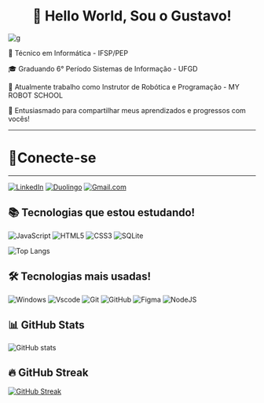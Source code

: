 <center><h1> 👋 Hello World, Sou o Gustavo! </h1></center>


![g](https://i.pinimg.com/originals/21/11/61/21116158daaeb1459b4ec0758505e1ad.gif)


🔧 Técnico em Informática - IFSP/PEP

🎓 Graduando 6° Período Sistemas de Informação - UFGD

💼 Atualmente trabalho como Instrutor de Robótica e Programação - MY ROBOT SCHOOL

🚀 Entusiasmado para compartilhar meus aprendizados e progressos com vocês!




---
# 🔌Conecte-se
---

[![LinkedIn](https://img.shields.io/badge/LinkedIn-0077B5?style=for-the-badge&logo=linkedin&logoColor=white)](https://www.linkedin.com/in/gustavo-ferreira-991966218/) 
[![Duolingo](https://img.shields.io/badge/Duolingo-%234DC730.svg?style=for-the-badge&logo=Duolingo&logoColor=white)](https://www.duolingo.com/profile/Gustavo_FFReis)
[![Gmail.com](https://img.shields.io/badge/Gmail-D14836?style=for-the-badge&logo=gmail&logoColor=white)](mailto:gbrasilreis08@gmail.com)



## 📚 Tecnologias que estou estudando!
![JavaScript](https://img.shields.io/badge/JavaScript-F7DF1E?style=for-the-badge&logo=javascript&logoColor=black) 
![HTML5](https://img.shields.io/badge/HTML5-E34F26?style=for-the-badge&logo=html5&logoColor=white) 
![CSS3](https://img.shields.io/badge/CSS3-1572B6?style=for-the-badge&logo=css3&logoColor=white) 
![SQLite](https://img.shields.io/badge/SQLite-000?style=for-the-badge&logo=sqlite&logoColor=07405E)

![Top Langs](https://github-readme-stats-git-masterrstaa-rickstaa.vercel.app/api/top-langs/?username=gustavo0867&theme=midnight-purple&layout=compact&bg_color=000&border_color=8300ff&text_color=FFF)

## 🛠️ Tecnologias mais usadas!

![Windows](https://img.shields.io/badge/Windows-000?style=for-the-badge&logo=windows&logoColor=2CA5E0)
![Vscode](https://img.shields.io/badge/Vscode-007ACC?style=for-the-badge&logo=visual-studio-code&logoColor=white) 
![Git](https://img.shields.io/badge/GIT-E44C30?style=for-the-badge&logo=git&logoColor=white) 
![GitHub](https://img.shields.io/badge/-GitHub-181717?style=for-the-badge&logo=github)
![Figma](https://img.shields.io/badge/Figma-696969?style=for-the-badge&logo=figma&logoColor=figma)
![NodeJS](https://img.shields.io/badge/node.js-6DA55F?style=for-the-badge&logo=node.js&logoColor=white)

## 📊 GitHub Stats

![GitHub stats](https://github-readme-stats.vercel.app/api?username=gustavo0867&hide_title=true&border_color=8300ff&theme=midnight-purple&show_icons=true)

## 🔥 GitHub Streak

[![GitHub Streak](https://streak-stats.demolab.com/?user=gustavo0867&theme=midnight-purple&background=000&border=8300ff&dates=FFF)](https://git.io/streak-stats)















<!--
## Hi there 👋]





# Título 1 
## Titulo 2
### TItulo 3
#### rrtjrn 4 
##### skdjfds 5
###### teruoieew 6 


*flksjdflksj* 

** teatando o negrito** 

***italico e negrito***


- Lista 1
- Lista 2
  - sublista

1. teste 
4. teste
      1. oia


[teatro](https://blog.123milhas.com/wp-content/uploads/2022/09/campanhas-de-popularizacao-do-teatro-no-brasil-conexao123.jpg)

![SEILA]()




> citacoesdshadjkaajkdashj
----------------------

|cabeaclajso | djajddaj |
|------------|----------|
|cabeaclajso | djajddaj |
|------------|----------|







- [X] Tarefa 1 
- [ ] tarefa 2




**gustavo0867/gustavo0867** is a ✨ _special_ ✨ repository because its `README.md` (this file) appears on your GitHub profile.

Here are some ideas to get you started:

- 🔭 I’m currently working on ...
- 🌱 I’m currently learning ...
- 👯 I’m looking to collaborate on ...
- 🤔 I’m looking for help with ...
- 💬 Ask me about ...
- 📫 How to reach me: ...
- 😄 Pronouns: ...
- ⚡ Fun fact: ...
-->
